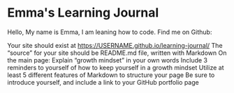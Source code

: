 # Emma's Learning Journal

Hello, My name is Emma, I am leaning how to code. Find me on Github: 

Your site should exist at https://USERNAME.github.io/learning-journal/
The “source” for your site should be README.md file, written with Markdown
On the main page:
Explain “growth mindset” in your own words
Include 3 reminders to yourself of how to keep yourself in a growth mindset
Utilize at least 5 different features of Markdown to structure your page
Be sure to introduce yourself, and include a link to your GitHub portfolio page
